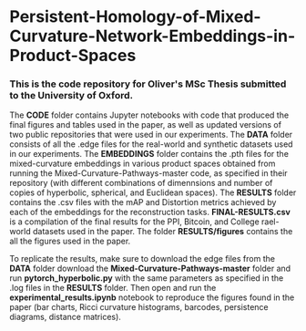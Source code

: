 # Persistent-Homology-of-Mixed-Curvature-Network-Embeddings-in-Product-Spaces

### This is the code repository for Oliver's MSc Thesis submitted to the University of Oxford.

The **CODE** folder contains Jupyter notebooks with code that produced the final figures and tables used in the paper, as well as updated versions of two public repositories that were used in our experiments. The **DATA** folder consists of all the .edge files for the real-world and synthetic datasets used in our experiments. The **EMBEDDINGS** folder contains the .pth files for the mixed-curvature embeddings in various product spaces obtained from running the Mixed-Curvature-Pathways-master code, as specified in their repository (with different combinations of dimennsions and number of copies of hyperbolic, spherical, and Euclidean spaces). The **RESULTS** folder contains the .csv files with the mAP and Distortion metrics achieved by each of the embeddings for the reconstruction tasks. **FINAL-RESULTS.csv** is a compilation of the final results for the PPI, Bitcoin, and College rael-world datasets used in the paper. The folder **RESULTS/figures** contains the all the figures used in the paper.

To replicate the results, make sure to download the edge files from the **DATA** folder download the **Mixed-Curvature-Pathways-master** folder and run **pytorch_hyperbolic.py** with the same parameters as specified in the .log files in the **RESULTS** folder. Then open and run the **experimental_results.ipynb** notebook to reproduce the figures found in the paper (bar charts, Ricci curvature histograms, barcodes, persistence diagrams, distance matrices).
